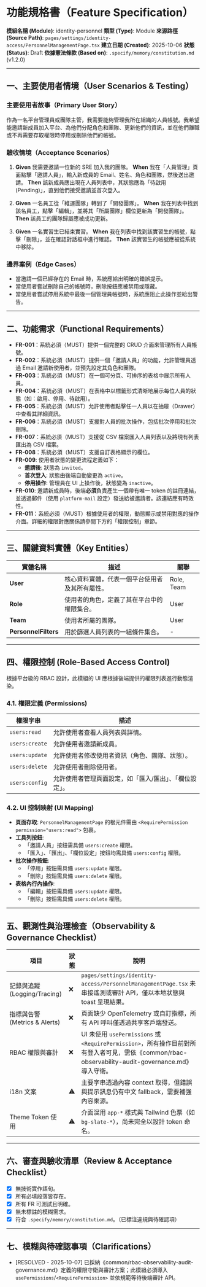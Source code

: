 # 功能規格書（Feature Specification）

**模組名稱 (Module)**: identity-personnel
**類型 (Type)**: Module
**來源路徑 (Source Path)**: `pages/settings/identity-access/PersonnelManagementPage.tsx`
**建立日期 (Created)**: 2025-10-06
**狀態 (Status)**: Draft
**依據憲法條款 (Based on)**: `.specify/memory/constitution.md` (v1.2.0)

---

## 一、主要使用者情境（User Scenarios & Testing）

### 主要使用者故事（Primary User Story）
作為一名平台管理員或團隊主管，我需要能夠管理我所在組織的人員帳號。我希望能邀請新成員加入平台、為他們分配角色和團隊、更新他們的資訊，並在他們離職或不再需要存取權限時停用或刪除他們的帳號。

### 驗收情境（Acceptance Scenarios）
1.  **Given** 我需要邀請一位新的 SRE 加入我的團隊。
    **When** 我在「人員管理」頁面點擊「邀請人員」，輸入新成員的 Email、姓名、角色和團隊，然後送出邀請。
    **Then** 該新成員應出現在人員列表中，其狀態應為「待啟用 (Pending)」，直到他們接受邀請並首次登入。

2.  **Given** 一名員工從「維運團隊」轉到了「開發團隊」。
    **When** 我在列表中找到該名員工，點擊「編輯」，並將其「所屬團隊」欄位更新為「開發團隊」。
    **Then** 該員工的團隊歸屬應被成功更新。

3.  **Given** 一名實習生已結束實習。
    **When** 我在列表中找到該實習生的帳號，點擊「刪除」，並在確認對話框中進行確認。
    **Then** 該實習生的帳號應被從系統中移除。

### 邊界案例（Edge Cases）
- 當邀請一個已經存在的 Email 時，系統應給出明確的錯誤提示。
- 當使用者嘗試刪除自己的帳號時，刪除按鈕應被禁用或隱藏。
- 當使用者嘗試停用系統中最後一個管理員帳號時，系統應阻止此操作並給出警告。

---

## 二、功能需求（Functional Requirements）

- **FR-001**：系統必須（MUST）提供一個完整的 CRUD 介面來管理所有人員帳號。
- **FR-002**：系統必須（MUST）提供一個「邀請人員」的功能，允許管理員透過 Email 邀請新使用者，並預先設定其角色和團隊。
- **FR-003**：系統必須（MUST）在一個可分頁、可排序的表格中展示所有人員。
- **FR-004**：系統必須（MUST）在表格中以標籤形式清晰地展示每位人員的狀態（如：啟用、停用、待啟用）。
- **FR-005**：系統必須（MUST）允許使用者點擊任一人員以在抽屜（Drawer）中查看其詳細資訊。
- **FR-006**：系統必須（MUST）支援對人員的批次操作，包括批次停用和批次刪除。
- **FR-007**：系統必須（MUST）支援從 CSV 檔案匯入人員列表以及將現有列表匯出為 CSV 檔案。
- **FR-008**：系統必須（MUST）支援自訂表格顯示的欄位。
- **FR-009**: 使用者狀態的變更流程定義如下：
  - **邀請後**: 狀態為 `invited`。
  - **首次登入**: 狀態由後端自動變更為 `active`。
  - **停用操作**: 管理員在 UI 上操作後，狀態變為 `inactive`。
- **FR-010**: 邀請新成員時，後端**必須**負責產生一個帶有唯一 token 的註冊連結，並透過郵件（使用 `platform-mail` 設定）發送給被邀請者。該連結應有時效性。
- **FR-011**：系統必須（MUST）根據使用者的權限，動態顯示或禁用對應的操作介面。詳細的權限對應關係請參閱下方的「權限控制」章節。

---

## 三、關鍵資料實體（Key Entities）
| 實體名稱 | 描述 | 關聯 |
|-----------|------|------|
| **User** | 核心資料實體，代表一個平台使用者及其所有屬性。 | Role, Team |
| **Role** | 使用者的角色，定義了其在平台中的權限集合。 | User |
| **Team** | 使用者所屬的團隊。 | User |
| **PersonnelFilters**| 用於篩選人員列表的一組條件集合。 | - |

---

## 四、權限控制 (Role-Based Access Control)

根據平台級的 RBAC 設計，此模組的 UI 應根據後端提供的權限列表進行動態渲染。

### 4.1. 權限定義 (Permissions)
| 權限字串 | 描述 |
|---|---|
| `users:read` | 允許使用者查看人員列表與詳情。 |
| `users:create` | 允許使用者邀請新成員。 |
| `users:update` | 允許使用者修改使用者資訊（角色、團隊、狀態）。 |
| `users:delete` | 允許使用者刪除使用者。 |
| `users:config` | 允許使用者管理頁面設定，如「匯入/匯出」、「欄位設定」。 |

### 4.2. UI 控制映射 (UI Mapping)
- **頁面存取**: `PersonnelManagementPage` 的根元件需由 `<RequirePermission permission="users:read">` 包裹。
- **工具列按鈕**:
  - 「邀請人員」按鈕需具備 `users:create` 權限。
  - 「匯入」、「匯出」、「欄位設定」按鈕均需具備 `users:config` 權限。
- **批次操作按鈕**:
  - 「停用」按鈕需具備 `users:update` 權限。
  - 「刪除」按鈕需具備 `users:delete` 權限。
- **表格內行內操作**:
  - 「編輯」按鈕需具備 `users:update` 權限。
  - 「刪除」按鈕需具備 `users:delete` 權限。

---

## 五、觀測性與治理檢查（Observability & Governance Checklist）

| 項目 | 狀態 | 說明 |
|------|------|------|
| 記錄與追蹤 (Logging/Tracing) | ❌ | `pages/settings/identity-access/PersonnelManagementPage.tsx` 未串接遙測或審計 API，僅以本地狀態與 toast 呈現結果。 |
| 指標與告警 (Metrics & Alerts) | ❌ | 頁面缺少 OpenTelemetry 或自訂指標，所有 API 呼叫僅透過共享客戶端發送。 |
| RBAC 權限與審計 | ❌ | UI 未使用 `usePermissions` 或 `<RequirePermission>`，所有操作目前對所有登入者可見，需依《common/rbac-observability-audit-governance.md》導入守衛。 |
| i18n 文案 | ⚠️ | 主要字串透過內容 context 取得，但錯誤與提示訊息仍有中文 fallback，需要補強內容來源。 |
| Theme Token 使用 | ⚠️ | 介面混用 `app-*` 樣式與 Tailwind 色票（如 `bg-slate-*`），尚未完全以設計 token 命名。 |

---

## 六、審查與驗收清單（Review & Acceptance Checklist）

- [x] 無技術實作語句。
- [x] 所有必填段落皆存在。
- [x] 所有 FR 可測試且明確。
- [x] 無未標註的模糊需求。
- [x] 符合 `.specify/memory/constitution.md`。（已標注違規與待確認項）

---

## 七、模糊與待確認事項（Clarifications）

- [RESOLVED - 2025-10-07] 已採納《common/rbac-observability-audit-governance.md》定義的權限守衛與審計方案；此模組必須導入 `usePermissions`/`<RequirePermission>` 並依規範等待後端審計 API。